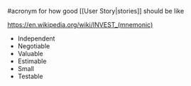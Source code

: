 #acronym for how good [[User Story|stories]] should be like

https://en.wikipedia.org/wiki/INVEST_(mnemonic)

- Independent
- Negotiable
- Valuable
- Estimable
- Small
- Testable